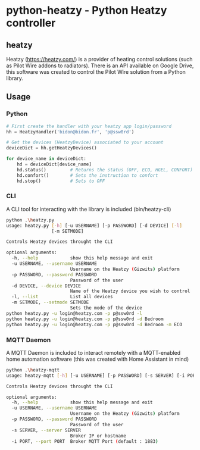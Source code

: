 # python-heatzy - Python Heatzy controller
## heatzy
Heatzy (https://heatzy.com/) is a provider of heating control solutions (such as Pilot Wire addons to radiators). There is an API available on Google Drive, this software was created to control the Pilot Wire solution from a Python library.
## Usage
### Python
```python
# First create the handler with your heatzy app login/password
hh = HeatzyHandler('bidon@bidon.fr', 'p@ssw0rd')

# Get the devices (HeatzyDevice) associated to your account
deviceDict = hh.getHeatzyDevices()

for device_name in deviceDict:
    hd = deviceDict[device_name]
    hd.status()         # Returns the status (OFF, ECO, HGEL, CONFORT)
    hd.confort()        # Sets the instruction to confort
    hd.stop()           # Sets to OFF
```
### CLI
A CLI tool for interacting with the library is included (bin/heatzy-cli)
```bash
python .\heatzy.py
usage: heatzy.py [-h] [-u USERNAME] [-p PASSWORD] [-d DEVICE] [-l]
                 [-m SETMODE]

Controls Heatzy devices throught the CLI

optional arguments:
  -h, --help            show this help message and exit
  -u USERNAME, --username USERNAME
                        Username on the Heatzy (Gizwits) platform
  -p PASSWORD, --password PASSWORD
                        Password of the user
  -d DEVICE, --device DEVICE
                        Name of the Heatzy device you wish to control
  -l, --list            List all devices
  -m SETMODE, --setmode SETMODE
                        Sets the mode of the device
python heatzy.py -u login@heatzy.com -p p@ssw0rd -l                        # Lists the devices
python heatzy.py -u login@heatzy.com -p p@ssw0rd -d Bedroom                # Prints the info of the device
python heatzy.py -u login@heatzy.com -p p@ssw0rd -d Bedroom -m ECO         # Sets the device in the bedroom in ECO mode
```

### MQTT Daemon
A MQTT Daemon is included to interact remotely with a MQTT-enabled home automation software (this was created with Home Assistant in mind)
```bash
python .\heatzy-mqtt
usage: heatzy-mqtt [-h] [-u USERNAME] [-p PASSWORD] [-s SERVER] [-i PORT]

Controls Heatzy devices throught the CLI

optional arguments:
  -h, --help            show this help message and exit
  -u USERNAME, --username USERNAME
                        Username on the Heatzy (Gizwits) platform
  -p PASSWORD, --password PASSWORD
                        Password of the user
  -s SERVER, --server SERVER
                        Broker IP or hostname
  -i PORT, --port PORT  Broker MQTT Port (default : 1883)
  ```